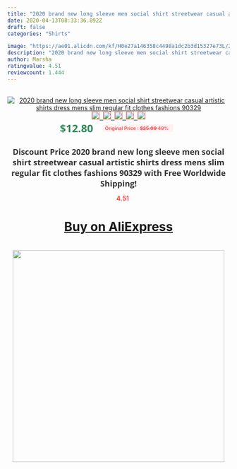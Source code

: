 ```yaml
---
title: "2020 brand new long sleeve men social shirt streetwear casual artistic shirts dress mens slim regular fit clothes fashions 90329"
date: 2020-04-13T08:33:36.892Z
draft: false
categories: "Shirts"

image: "https://ae01.alicdn.com/kf/H0e27a146358c4498a1dc2b3d15327e73L/2020-brand-new-long-sleeve-men-social-shirt-streetwear-casual-artistic-shirts-dress-mens-slim-regular.jpg"
description: "2020 brand new long sleeve men social shirt streetwear casual artistic shirts dress mens slim regular fit clothes fashions 90329"
author: Marsha
ratingvalue: 4.51
reviewcount: 1.444
---
```

<br>
<div style="text-align: center;">
<a href="https://s.click.aliexpress.com/e/_AXwoBj" target="_blank" rel="nofollow noopener noreferrer"><img alt="2020 brand new long sleeve men social shirt streetwear casual artistic shirts dress mens slim regular fit clothes fashions 90329" class="magnifier-image" src="https://ae01.alicdn.com/kf/H0e27a146358c4498a1dc2b3d15327e73L/2020-brand-new-long-sleeve-men-social-shirt-streetwear-casual-artistic-shirts-dress-mens-slim-regular.jpg_640x640.jpg">
<br>
<img style="border:1px solid salmon" src="https://ae01.alicdn.com/kf/H0e27a146358c4498a1dc2b3d15327e73L/2020-brand-new-long-sleeve-men-social-shirt-streetwear-casual-artistic-shirts-dress-mens-slim-regular.jpg_120x120.jpg">&nbsp;&nbsp;<img style="border:1px solid salmon" src="https://ae01.alicdn.com/kf/H1c6da49568df404e88376d777b0ec538U/2020-brand-new-long-sleeve-men-social-shirt-streetwear-casual-artistic-shirts-dress-mens-slim-regular.jpg_120x120.jpg">&nbsp;&nbsp;<img style="border:1px solid salmon" src="https://ae01.alicdn.com/kf/Hb2264ae918b744169ec6aac5f5602f0cF/2020-brand-new-long-sleeve-men-social-shirt-streetwear-casual-artistic-shirts-dress-mens-slim-regular.jpg_120x120.jpg">&nbsp;&nbsp;<img style="border:1px solid salmon" src="https://ae01.alicdn.com/kf/H7639ab00d4ed40e082edcc618bf1cf57s/2020-brand-new-long-sleeve-men-social-shirt-streetwear-casual-artistic-shirts-dress-mens-slim-regular.jpg_120x120.jpg">&nbsp;&nbsp;<img style="border:1px solid salmon" src="https://ae01.alicdn.com/kf/Had1ca2eed279414490561f3c7d2e0d6dY/2020-brand-new-long-sleeve-men-social-shirt-streetwear-casual-artistic-shirts-dress-mens-slim-regular.jpg_120x120.jpg"></a></div><br0>
<div style="text-align: center;"><span style="background-color: white; border: 0px; box-sizing: border-box; color: seagreen; display: inline-block; font-family: &quot;open sans&quot; , &quot;arial&quot; , &quot;helvetica&quot; , sans-serif , &quot;heiti&quot;; font-size: 24px; font-stretch: inherit; font-weight: 700; line-height: inherit; margin: 0px 10px 0px 0px; padding: 0px; vertical-align: middle;">$12.80 </span>
<span style="background: rgb(255 , 241 , 241); border-radius: 3px; border: 0px; box-sizing: border-box; color: #ff4747; display: inline-block; font-family: inherit; font-size: 12px; font-stretch: inherit; font-style: inherit; font-variant: inherit; font-weight: 600; line-height: inherit; margin: 0px; padding: 2px 5px; transform: scale(0.9); vertical-align: middle;">Original Price : <b style="text-decoration: line-through;">$25.09 </b> 49%&nbsp;&nbsp;</span></div>
<h1 style="color: #333333; display: inline-block; font-family: &quot;open sans&quot; , &quot;arial&quot; , &quot;helvetica&quot; , sans-serif , &quot;heiti&quot;; font-size: 18px; font-stretch: inherit; font-weight: 700; text-align: center;">Discount Price 2020 brand new long sleeve men social shirt streetwear casual artistic shirts dress mens slim regular fit clothes fashions 90329 with Free Worldwide Shipping!</h1>
<div style="color: #ff4747; text-align: center;">
<img src="https://4.bp.blogspot.com/-M0ZcTcb-5uY/XleCXlxnR4I/AAAAAAAAAEc/OrjgMkXV1oMQFaCRZj5HQwOCBcu3w1FegCPcBGAYYCw/s1600/star.png" style="height: 15px;">&nbsp;<b>4.51</b></div>
<div class="button_cont" align="center"><a class="buynow_a" href="https://s.click.aliexpress.com/e/_AXwoBj" target="_blank" rel="nofollow noopener noreferrer"><H1>Buy on AliExpress</H1></a></div><br>
<div class="separator" style="clear: both; text-align: center;">
<img src="https://lh3.googleusercontent.com/-pTy5HemUv9M/XlePHvY0dAI/AAAAAAAAAE4/0nX5iRUoIWY8eMW9Dpxeirr157OZliDIgCLcBGAsYHQ/s1600/badge.gif" width="480">
</div>
